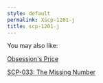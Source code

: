 ```yaml
---
style: default
permalink: Xscp-1201-j
title: scp-1201-j
---
```

You may also like:

[Obsession's Price](http://scp-wiki.net/obsession-s-price)

[SCP-033: The Missing Number](http://scp-wiki.net/scp-033)
